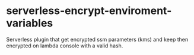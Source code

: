 # serverless-encrypt-enviroment-variables
Serverless plugin that get encrypted ssm parameters (kms) and keep then encrypted on lambda console with a valid hash.
